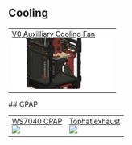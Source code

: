 ## Cooling

<table>
  <tr>
    <td><a href="https://github.com/JackJack3231/V0-Auxilliary-Fan">V0 Auxilliary Cooling Fan</br>
      <img src="https://github.com/JackJack3231/V0-Auxiliary-Fan/raw/main/images/Assembled_Red.png" style="width:200px;"/></a></br></td>
    
  </tr>
 </table> 
## CPAP
<table>
  <tr>
    <td><a href="https://www.printables.com/fr/model/521393-ws7040-cpap-fan-mount-for-aluminum-extrusion-voron">WS7040 CPAP</br>
      <img src="https://media.printables.com/media/prints/521393/images/4218196_d151cf7e-6694-4477-b66e-eb612010fb91/thumbs/inside/1280x960/jpg/pxl_20230705_231041454portraitoriginal.webp" style="width:200px;"/></a></br></td> 
    <td><a href="https://www.printables.com/fr/model/975981-voron-24-tophat-mod-for-cpap-and-exhaust">Tophat exhaust</br>
      <img src="https://media.printables.com/media/prints/975981/images/7443713_49fa00f3-6711-4989-ae7b-89d2a6790e95_70a21dfb-37e0-4626-ad33-ab2dd0288c9c/tempimagenfls00.gif" style="width:200px;"/></a></br></td>
    
  </tr>
</table>
